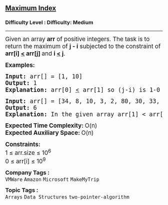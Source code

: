 <h2><a href="https://www.geeksforgeeks.org/problems/maximum-index-1587115620/1?page=15&company=Amazon&sortBy=difficulty">Maximum Index</a></h2><h3>Difficulty Level : Difficulty: Medium</h3><hr><div class="problems_problem_content__Xm_eO"><p><span style="font-size: 14pt;">Given an array <strong>arr</strong> of positive integers. The task is to return the maximum of <strong>j - i</strong> subjected to the constraint of <strong>arr[i] <u>&lt;</u> arr[j] </strong>and <strong>i <u>&lt;</u>&nbsp;j</strong>.</span></p>
<p><span style="font-size: 14pt;"><strong>Examples:</strong></span></p>
<pre><span style="font-size: 14pt;"><strong>Input: </strong>arr[] = [1, 10]
<strong>Output: </strong>1<strong>
Explanation: </strong>arr[0] <u style="font-family: -apple-system, BlinkMacSystemFont, 'Segoe UI', Roboto, Oxygen, Ubuntu, Cantarell, 'Open Sans', 'Helvetica Neue', sans-serif;">&lt;</u> arr[1] so (j-i) is 1-0 = 1.</span></pre>
<pre><span style="font-size: 14pt;"><strong>Input: </strong>arr[] = [34, 8, 10, 3, 2, 80, 30, 33, 1]
<strong>Output: </strong>6<strong>
Explanation: </strong>In the given array arr[1] &lt; arr[7] satisfying the required condition(arr[i] <u>&lt;</u> arr[j]) thus giving the maximum difference of j - i which is 6(7-1).
</span></pre>
<p><span style="font-size: 14pt;"><strong>Expected Time Complexity:&nbsp;</strong>O(n)<br><strong>Expected Auxiliary Space:&nbsp;</strong>O(n)</span></p>
<p><span style="font-size: 14pt;"><strong>Constraints:</strong><br>1 ≤ arr.size ≤ 10<sup>6</sup><br>0 ≤ arr[i] ≤ 10<sup>9</sup></span></p></div><p><span style=font-size:18px><strong>Company Tags : </strong><br><code>VMWare</code>&nbsp;<code>Amazon</code>&nbsp;<code>Microsoft</code>&nbsp;<code>MakeMyTrip</code>&nbsp;<br><p><span style=font-size:18px><strong>Topic Tags : </strong><br><code>Arrays</code>&nbsp;<code>Data Structures</code>&nbsp;<code>two-pointer-algorithm</code>&nbsp;